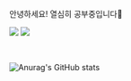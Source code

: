 안녕하세요! 열심히 공부중입니다💪

<a href="https://sordid-cardamom-466.notion.site/34770e045ecb47afac2f05ab7ff95bc2" target="_blank"><img src="https://img.shields.io/badge/Notion-black?style=flat&logo=notion&logoColor=white"/></a> <a href="ciy5364612@gmail.com" target="_blank"><img src="https://img.shields.io/badge/Gmail-EA4335?style=flat&logo=Gmail&logoColor=white"/></a>

<br>

![Anurag's GitHub stats](https://github-readme-stats.vercel.app/api?username=CINY4612&theme=swift&show_icons=true)
